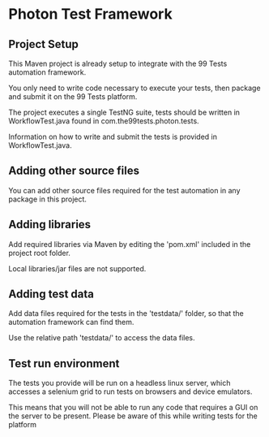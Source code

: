 # Photon Test Framework

## Project Setup 

This Maven project is already setup to integrate with the 99 Tests automation framework. 

You only need to write code necessary to execute your tests, then package and submit it on the 99 Tests platform.

The project executes a single TestNG suite, tests should be written in WorkflowTest.java found in com.the99tests.photon.tests.

Information on how to write and submit the tests is provided in WorkflowTest.java. 

## Adding other source files

You can add other source files required for the test automation in any package in this project.

## Adding libraries

Add required libraries via Maven by editing the 'pom.xml' included in the project root folder.

Local libraries/jar files are not supported. 

## Adding test data

Add data files required for the tests in the 'testdata/' folder, so that the automation framework can find them.

Use the relative path 'testdata/<file-name>' to access the data files. 

## Test run environment

The tests you provide will be run on a headless linux server, which accesses a selenium grid to run tests on browsers and device emulators.

This means that you will not be able to run any code that requires a GUI on the server to be present. Please be aware of this while writing tests for the platform






